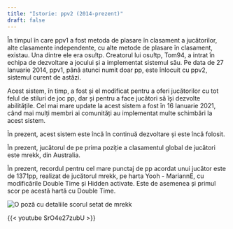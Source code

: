 ```yaml
---
title: "Istorie: ppv2 (2014-prezent)"
draft: false
---
```


În timpul în care ppv1 a fost metoda de plasare în clasament a jucătorilor, alte clasamente independente, cu alte metode de plasare în clasament, existau. 
Una dintre ele era osu!tp. Creatorul lui osu!tp, Tom94, a intrat în echipa de dezvoltare a jocului și a implementat sistemul său. 
Pe data de 27 Ianuarie 2014, ppv1, până atunci numit doar pp, este înlocuit cu ppv2, sistemul curent de astăzi.

Acest sistem, în timp, a fost și el modificat pentru a oferi jucătorilor cu tot felul de stiluri de joc pp, dar și pentru a face jucători să își dezvolte abilitățile. 
Cel mai mare update la acest sistem a fost în 16 Ianuarie 2021, când mai mulți membri ai comunități au implementat multe schimbări la acest sistem.

În prezent, acest sistem este încă în continuă dezvoltare și este încă folosit.

În prezent, jucătorul de pe prima poziție a clasamentul global de jucători este mrekk, din Australia.

În prezent, recordul pentru cel mare punctaj de pp acordat unui jucător este de 1371pp, realizat de jucătorul mrekk, pe harta Yooh - MariannE, cu modificările Double Time și Hidden activate. Este de asemenea și primul scor pe acestă hartă cu Double Time.

![O poză cu detaliile scorul setat de mrekk](/top_pp_score.jpg "Scorul setat de către mrekk")

{{< youtube SrO4e27zubU >}}
